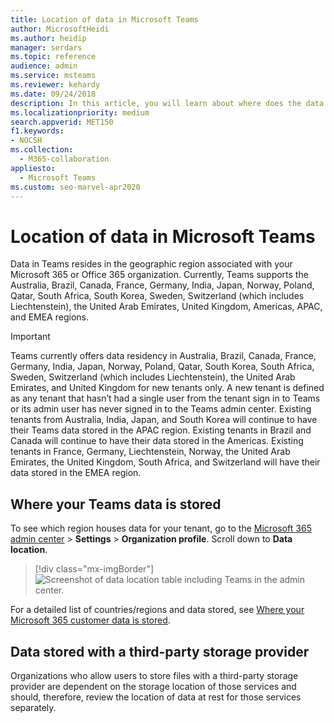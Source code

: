 ```yaml
---
title: Location of data in Microsoft Teams
author: MicrosoftHeidi
ms.author: heidip
manager: serdars
ms.topic: reference
audience: admin
ms.service: msteams
ms.reviewer: kehardy
ms.date: 09/24/2018
description: In this article, you will learn about where does the data resides geographically in Microsoft Teams.
ms.localizationpriority: medium
search.appverid: MET150
f1.keywords:
- NOCSH
ms.collection: 
  - M365-collaboration
appliesto: 
  - Microsoft Teams
ms.custom: seo-marvel-apr2020
---
```


# Location of data in Microsoft Teams

Data in Teams resides in the geographic region associated with your Microsoft 365 or Office 365 organization. Currently, Teams supports the Australia, Brazil, Canada, France, Germany, India, Japan, Norway, Poland, Qatar, South Africa, South Korea, Sweden, Switzerland (which includes Liechtenstein), the United Arab Emirates, United Kingdom, Americas, APAC, and EMEA regions.

> [!IMPORTANT]
> Teams currently offers data residency in Australia, Brazil, Canada, France, Germany, India, Japan, Norway, Poland, Qatar, South Korea, South Africa, Sweden, Switzerland (which includes Liechtenstein), the United Arab Emirates, and United Kingdom for new tenants only.
> A new tenant is defined as any tenant that hasn’t had a single user from the tenant sign in to Teams or its admin user has never signed in to the Teams admin center. Existing tenants from Australia, India, Japan, and South Korea will continue to have their Teams data stored in the APAC region. Existing tenants in Brazil and Canada will continue to have their data stored in the Americas. Existing tenants in France, Germany, Liechtenstein, Norway, the United Arab Emirates, the United Kingdom, South Africa, and Switzerland will have their data stored in the EMEA region.

## Where your Teams data is stored

To see which region houses data for your tenant, go to the [Microsoft 365 admin center](https://portal.office.com/adminportal/home) > **Settings** > **Organization profile**. Scroll down to **Data location**.

> [!div class="mx-imgBorder"]
> ![Screenshot of data location table including Teams in the admin center.](media/Overview_of_security_and_compliance_in_Microsoft_Teams_image5.png)

For a detailed list of countries/regions and data stored, see [Where your Microsoft 365 customer data is stored](/microsoft-365/enterprise/o365-data-locations?view=o365-worldwide).

## Data stored with a third-party storage provider

Organizations who allow users to store files with a third-party storage provider are dependent on the storage location of those services and should, therefore, review the location of data at rest for those services separately.

